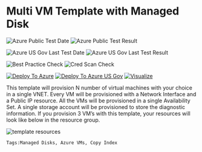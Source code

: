# Multi VM Template with Managed Disk 

![Azure Public Test Date](https://azurequickstartsservice.blob.core.windows.net/badges/201-vm-copy-managed-disks/PublicLastTestDate.svg)
![Azure Public Test Result](https://azurequickstartsservice.blob.core.windows.net/badges/201-vm-copy-managed-disks/PublicDeployment.svg)

![Azure US Gov Last Test Date](https://azurequickstartsservice.blob.core.windows.net/badges/201-vm-copy-managed-disks/FairfaxLastTestDate.svg)
![Azure US Gov Last Test Result](https://azurequickstartsservice.blob.core.windows.net/badges/201-vm-copy-managed-disks/FairfaxDeployment.svg)

![Best Practice Check](https://azurequickstartsservice.blob.core.windows.net/badges/201-vm-copy-managed-disks/BestPracticeResult.svg)
![Cred Scan Check](https://azurequickstartsservice.blob.core.windows.net/badges/201-vm-copy-managed-disks/CredScanResult.svg)

[![Deploy To Azure](https://raw.githubusercontent.com/fathym-it/azure-quickstart-templates/master/1-CONTRIBUTION-GUIDE/images/deploytoazure.svg?sanitize=true)](https://portal.azure.com/#create/Microsoft.Template/uri/https%3A%2F%2Fraw.githubusercontent.com%2Ffathym-it%2Fazure-quickstart-templates%2Fmaster%2F201-vm-copy-managed-disks%2Fazuredeploy.json)
[![Deploy To Azure US Gov](https://raw.githubusercontent.com/fathym-it/azure-quickstart-templates/master/1-CONTRIBUTION-GUIDE/images/deploytoazuregov.svg?sanitize=true)](https://portal.azure.us/#create/Microsoft.Template/uri/https%3A%2F%2Fraw.githubusercontent.com%2Ffathym-it%2Fazure-quickstart-templates%2Fmaster%2F201-vm-copy-managed-disks%2Fazuredeploy.json)
[![Visualize](https://raw.githubusercontent.com/fathym-it/azure-quickstart-templates/master/1-CONTRIBUTION-GUIDE/images/visualizebutton.svg?sanitize=true)](http://armviz.io/#/?load=https%3A%2F%2Fraw.githubusercontent.com%2Ffathym-it%2Fazure-quickstart-templates%2Fmaster%2F201-vm-copy-managed-disks%2Fazuredeploy.json)

This template will provision N number of virtual machines with your choice in a single VNET. Every VM will be provisioned with a Network Interface and a Public IP resource. All the VMs will be provisioned in a single Availability Set. A single storage account will be provisioned to store the diagnostic information. 
If you provision 3 VM’s with this template, your resources will look like below in the resource group. 

![template resources](images/resources.png "template resource objects")

`Tags:Managed Disks, Azure VMs, Copy Index`